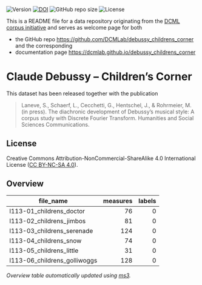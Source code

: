 ![Version](https://img.shields.io/github/v/release/DCMLab/debussy_childrens_corner?display_name=tag)
[![DOI](https://zenodo.org/badge/563832001.svg)](https://zenodo.org/badge/latestdoi/563832001)
![GitHub repo size](https://img.shields.io/github/repo-size/DCMLab/debussy_childrens_corner)
![License](https://img.shields.io/badge/license-CC%20BY--NC--SA%204.0-9cf)


This is a README file for a data repository originating from the [DCML corpus initiative](https://github.com/DCMLab/dcml_corpora)
and serves as welcome page for both 

* the GitHub repo https://github.com/DCMLab/debussy_childrens_corner and the corresponding
* documentation page https://dcmlab.github.io/debussy_childrens_corner

# Claude Debussy – Children’s Corner

This dataset has been released together with the publication

> Laneve, S., Schaerf, L., Cecchetti, G., Hentschel, J., & Rohrmeier, M. (in press). The diachronic development of Debussy’s musical style: A corpus study with Discrete Fourier Transform. Humanities and Social Sciences Communications.


## License

Creative Commons Attribution-NonCommercial-ShareAlike 4.0 International License ([CC BY-NC-SA 4.0](https://creativecommons.org/licenses/by-nc-sa/4.0/)).

## Overview
|         file_name          |measures|labels|
|----------------------------|-------:|-----:|
|l113-01_childrens_doctor    |      76|     0|
|l113-02_childrens_jimbos    |      81|     0|
|l113-03_childrens_serenade  |     124|     0|
|l113-04_childrens_snow      |      74|     0|
|l113-05_childrens_little    |      31|     0|
|l113-06_childrens_golliwoggs|     128|     0|


*Overview table automatically updated using [ms3](https://johentsch.github.io/ms3/).*

